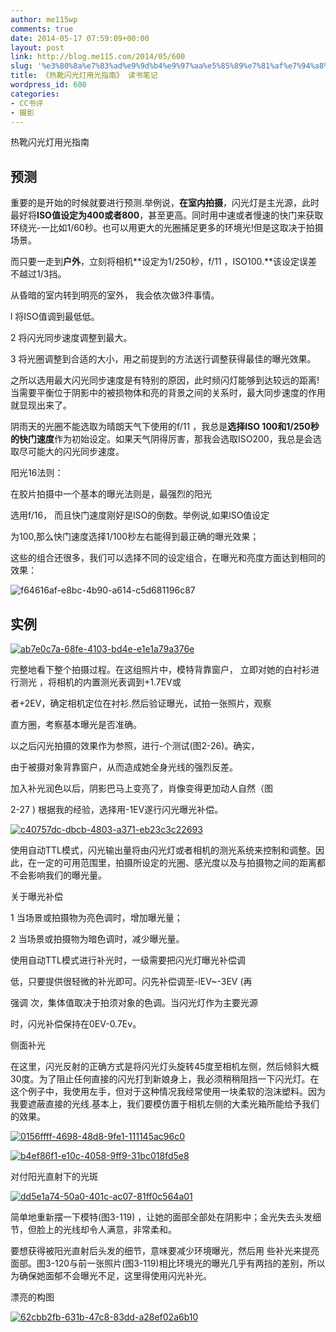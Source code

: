 ```yaml
---
author: me115wp
comments: true
date: 2014-05-17 07:59:09+00:00
layout: post
link: http://blog.me115.com/2014/05/600
slug: '%e3%80%8a%e7%83%ad%e9%9d%b4%e9%97%aa%e5%85%89%e7%81%af%e7%94%a8%e5%85%89%e6%8c%87%e5%8d%97%e3%80%8b-%e8%af%bb%e4%b9%a6%e7%ac%94%e8%ae%b0'
title: 《热靴闪光灯用光指南》 读书笔记
wordpress_id: 600
categories:
- CC书评
- 摄影
---
```


热靴闪光灯用光指南





## 预测





重要的是开始的时候就要进行预测.举例说，**在室内拍摄**，闪光灯是主光源，此时最好将**ISO值设定为400或者800**，甚至更高。同时用中速或者慢速的快门来获取环绕光-一比如1/60秒。也可以用更大的光圈捕足更多的环境光!但是这取决于拍摄场景。





而只要一走到**户外**，立刻将相机**设定为1/250秒，f/11 ，ISO100.**该设定误差不越过1/3挡。





从昏暗的室内转到明亮的室外， 我会依次做3件事情。





l 将ISO值调到最低低。





2 将闪光同步速度调整到最大。





3 将光圈调整到合适的大小，用之前提到的方法送行调整获得最佳的曝光效果。





之所以选用最大闪光同步速度是有特别的原因，此时频闪灯能够到达较远的距离! 当需要平衡位于阴影中的被损物体和亮的背景之间的关系时，最大同步速度的作用就显现出来了。





阴雨天的光圈不能选取为晴朗天气下使用的f/11 ，我总是**选择ISO 100和1/250秒的快门速度**作为初始设定。如果天气阴得厉害，那我会选取ISO200，我总是会选取尽可能大的闪光同步速度。









阳光16法则：





在胶片拍摄中一个基本的曝光法则是，最强烈的阳光





选用f/16， 而且快门速度刚好是lSO的倒数。举例说,如果lSO值设定





为100,那么快门速度选择1/100秒左右能得到最正确的曝光效果；





这些的组合还很多，我们可以选择不同的设定组合，在曝光和亮度方面达到相同的效果：





![f64616af-e8bc-4b90-a614-c5d681196c87](http://blog.me115.com/wp-content/uploads/2014/05/f64616afe8bc4b90a614c5d681196c871.jpg)





## 实例





[![ab7e0c7a-68fe-4103-bd4e-e1e1a79a376e](http://blog.me115.com/wp-content/uploads/2014/05/ab7e0c7a68fe4103bd4ee1e1a79a376e1.jpg)](http://blog.me115.com/wp-content/uploads/2014/05/ab7e0c7a68fe4103bd4ee1e1a79a376e.jpg)













完整地看下整个拍摄过程。在这组照片中，模特背靠窗户， 立即对她的白衬衫进行测光 ，将相机的内置测光表调到+1.7EV或





者+2EV，确定相机定位在衬衫.然后验证曝光，试拍一张照片，观察





直方圈，考察基本曝光是否准确。





以之后闪光拍摄的效果作为参照，进行-个测试(图2-26)。确实，





由于被摄对象背靠窗户，从而造成她全身光线的强烈反差。





加入补光润色以后，阴影巴马上变亮了，肖像变得更加动人自然（图





2-27 ) 根据我的经验，选择用-1EV遂行闪光曝光补偿。





[![c40757dc-dbcb-4803-a371-eb23c3c22693](http://blog.me115.com/wp-content/uploads/2014/05/c40757dcdbcb4803a371eb23c3c226931.jpg)](http://blog.me115.com/wp-content/uploads/2014/05/c40757dcdbcb4803a371eb23c3c22693.jpg)





使用自动TTL模式，闪光输出量将由闪光灯或者相机的测光系统来控制和调整。因此，在一定的可用范围里，拍摄所设定的光圈、感光度以及与拍摄物之间的距离都不会影响我们的曝光量。





关于曝光补偿





1 当场景或拍摄物为亮色调时，增加曝光量；





2 当场景或拍摄物为暗色调时，减少曝光量。





使用自动TTL模式进行补光时，一级需要把闪光灯曝光补偿调





低，只要提供很轻微的补光即可。闪先补偿调至-lEV~-3EV (再





强调 次，集体值取决于拍须对象的色调。当闪光灯作为主要光源





时，闪光补偿保持在0EV-0.7Ev。









侧面补光





在这里，闪光反射的正确方式是将闪光灯头旋转45度至相机左侧，然后倾斜大概30度。为了阻止任何直接的闪光打到新娘身上，我必须稍稍阻挡一下闪光灯。在这个例子中，我使用左手，但对于这种情况我经常使用一块柔软的泡沫塑料。因为我要遮蔽直接的光线.基本上，我们要模仿置于相机左侧的大柔光箱所能给予我们的效果。





[![0156ffff-4698-48d8-9fe1-111145ac96c0](http://blog.me115.com/wp-content/uploads/2014/05/0156ffff469848d89fe1111145ac96c01.jpg)](http://blog.me115.com/wp-content/uploads/2014/05/0156ffff469848d89fe1111145ac96c0.jpg)





[![b4ef86f1-e10c-4058-9ff9-31bc018fd5e8](http://blog.me115.com/wp-content/uploads/2014/05/b4ef86f1e10c40589ff931bc018fd5e81.jpg)](http://blog.me115.com/wp-content/uploads/2014/05/b4ef86f1e10c40589ff931bc018fd5e8.jpg)









对付阳光直射下的光斑





[![dd5e1a74-50a0-401c-ac07-81ff0c564a01](http://blog.me115.com/wp-content/uploads/2014/05/dd5e1a7450a0401cac0781ff0c564a011.jpg)](http://blog.me115.com/wp-content/uploads/2014/05/dd5e1a7450a0401cac0781ff0c564a01.jpg)





简单地重新摆一下模特(图3-119) ，让她的面部全部处在阴影中；金光失去头发细节，但脸上的光线却令人满意，非常柔和。





要想获得被阳光直射后头发的细节，意味要减少环境曝光，然后用 些补光来提亮面部。图3-120与前一张照片(图3-119)相比环境光的曝光几乎有两挡的差别，所以为确保她面郁不会曝光不足，这里得使用闪光补光。









漂亮的构图





[![62cbb2fb-631b-47c8-83dd-a28ef02a6b10](http://blog.me115.com/wp-content/uploads/2014/05/62cbb2fb631b47c883dda28ef02a6b101.jpg)](http://blog.me115.com/wp-content/uploads/2014/05/62cbb2fb631b47c883dda28ef02a6b10.jpg)



